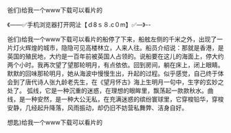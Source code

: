 爸们)给我一个www下载可以看片的

《——✅手机浏览器打开网沚【ｄ8ｓ８.c０m】✅—》--

爸们)给我一个www下载可以看片的船停了下来，船舷左侧的千米之外，出现了一片灯火辉煌的城市，隐隐可见高楼林立，人来人往。船员介绍说：那就是香港，是英国的殖民地，大约是一百年前被英国人占领的。说船要在这儿的海面上，停大约两个小时。我再次望了望那轮明月，有点依依。回到房间，躺在床上，闭上眼睛。默默的回味那轮明月，她从海波中慢慢生出，升起的过程。似乎感觉，自己终于体会到了唐代诗人张九龄老先生，在《望月怀古》海上生明月一句中，生字的玄妙之处了。
弧线，它是一种沉重的迷惑，在理想的眼眸里，飘荡起一款款秋水。曲线，是一种安然，是一种大公无私，在充满迷惑的缤纷寰球里，它穿梭铅华，穿梭安静，几经起升降落，风雨振动，却仍旧不妨营私舞弊、洁身自好。





想匙)给我一个www下载可以看片的
